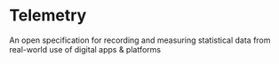 # Telemetry
An open specification for recording and measuring statistical data from real-world use of digital apps &amp; platforms
